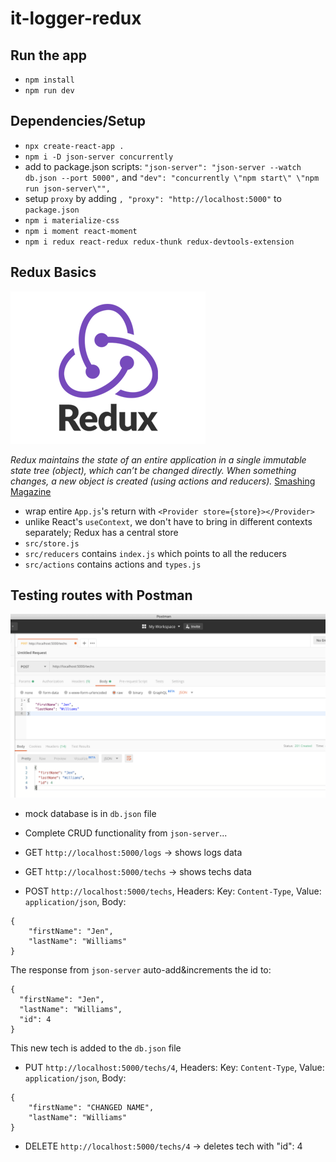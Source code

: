 # it-logger-redux

## Run the app
- `npm install`
- `npm run dev`

## Dependencies/Setup
- `npx create-react-app .`
- `npm i -D json-server concurrently` <!-- dev dependencies: json-server: a fake REST API; concurrently: runs both server and frontend -->
- add to package.json scripts: `"json-server": "json-server --watch db.json --port 5000",` and `"dev": "concurrently \"npm start\" \"npm run json-server\"",` <!-- setting mock database as db.json file -->
- setup `proxy` by adding `, "proxy": "http://localhost:5000"` to `package.json` <!-- to shorten routes in code, i.e. "/" vs "http://localhost:5000/" -->
- `npm i materialize-css` <!-- less code / lightweight compared to material-ui; quick css setup -->
- `npm i moment react-moment` <!-- process dates -->
- `npm i redux react-redux redux-thunk redux-devtools-extension`
<!-- redux: state management library; react-redux: allows redux to work with react; redux-thunk: middleware that allows async functions inside actions, so we can wait for a response, then dispatch to reducer; redux-devtools-extension: for chrome redux dev tools -->

## Redux Basics
![Redux Logo](public/img/redux.png)

*Redux maintains the state of an entire application in a single immutable state tree (object), which can’t be changed directly. When something changes, a new object is created (using actions and reducers).* [Smashing Magazine](https://www.smashingmagazine.com/2016/06/an-introduction-to-redux/)

- wrap entire `App.js`'s return with `<Provider store={store}></Provider>`
- unlike React's `useContext`, we don't have to bring in different contexts separately; Redux has a central store
- `src/store.js`
- `src/reducers` contains `index.js` which points to all the reducers
- `src/actions` contains actions and `types.js`

## Testing routes with Postman
![Preview](public/img/postman.png)
- mock database is in `db.json` file
- Complete CRUD functionality from `json-server`...

- GET `http://localhost:5000/logs` -> shows logs data

- GET `http://localhost:5000/techs` -> shows techs data

- POST `http://localhost:5000/techs`, Headers: Key: `Content-Type`, Value: `application/json`, Body: 
```
{
	"firstName": "Jen",
	"lastName": "Williams"
}
```
The response from `json-server` auto-add&increments the id to: 
```
{
  "firstName": "Jen",
  "lastName": "Williams",
  "id": 4
}
```
This new tech is added to the `db.json` file

- PUT `http://localhost:5000/techs/4`, Headers: Key: `Content-Type`, Value: `application/json`, Body: 
```
{
	"firstName": "CHANGED NAME",
	"lastName": "Williams"
}
```

- DELETE `http://localhost:5000/techs/4` -> deletes tech with "id": 4